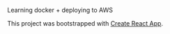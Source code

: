 Learning docker + deploying to AWS

This project was bootstrapped with [Create React App](https://github.com/facebookincubator/create-react-app).
